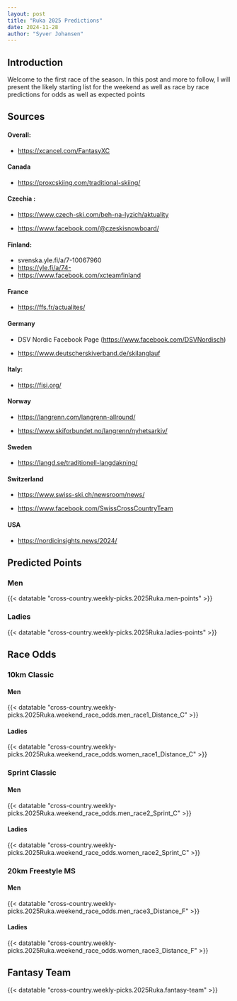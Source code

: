 ```yaml
---
layout: post
title: "Ruka 2025 Predictions"
date: 2024-11-28
author: "Syver Johansen"
---
```



## Introduction

Welcome to the first race of the season.  In this post and more to follow, I will present the likely starting list for the weekend as well as race by race predictions for odds as well as expected points


## Sources

#### Overall: 

* https://xcancel.com/FantasyXC

#### Canada

* https://proxcskiing.com/traditional-skiing/

#### Czechia :

* https://www.czech-ski.com/beh-na-lyzich/aktuality

* https://www.facebook.com/@czeskisnowboard/

#### Finland:

* svenska.yle.fi/a/7-10067960
* https://yle.fi/a/74-
* https://www.facebook.com/xcteamfinland

#### France

* https://ffs.fr/actualites/

#### Germany

* DSV Nordic Facebook Page (https://www.facebook.com/DSVNordisch)

* https://www.deutscherskiverband.de/skilanglauf

#### Italy:

* https://fisi.org/

#### Norway

* https://langrenn.com/langrenn-allround/

* https://www.skiforbundet.no/langrenn/nyhetsarkiv/

#### Sweden

* https://langd.se/traditionell-langdakning/

#### Switzerland

* https://www.swiss-ski.ch/newsroom/news/

* https://www.facebook.com/SwissCrossCountryTeam

#### USA

* https://nordicinsights.news/2024/


## Predicted Points

### Men

{{< datatable "cross-country.weekly-picks.2025Ruka.men-points" >}}

### Ladies

{{< datatable "cross-country.weekly-picks.2025Ruka.ladies-points" >}}

## Race Odds

### 10km Classic

#### Men

{{< datatable "cross-country.weekly-picks.2025Ruka.weekend_race_odds.men_race1_Distance_C" >}}

#### Ladies

{{< datatable "cross-country.weekly-picks.2025Ruka.weekend_race_odds.women_race1_Distance_C" >}}

### Sprint Classic

#### Men

{{< datatable "cross-country.weekly-picks.2025Ruka.weekend_race_odds.men_race2_Sprint_C" >}}

#### Ladies

{{< datatable "cross-country.weekly-picks.2025Ruka.weekend_race_odds.women_race2_Sprint_C" >}}

### 20km Freestyle MS

#### Men

{{< datatable "cross-country.weekly-picks.2025Ruka.weekend_race_odds.men_race3_Distance_F" >}}

#### Ladies

{{< datatable "cross-country.weekly-picks.2025Ruka.weekend_race_odds.women_race3_Distance_F" >}}

## Fantasy Team

{{< datatable "cross-country.weekly-picks.2025Ruka.fantasy-team" >}}



